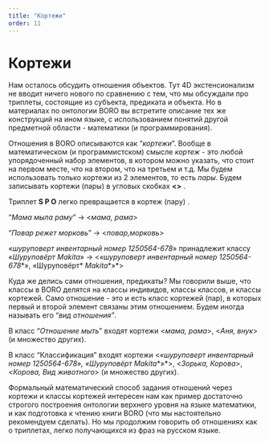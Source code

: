 ```yaml
---
title: "Кортежи"
order: 11
---
```


# Кортежи

Нам осталось обсудить отношения объектов. Тут 4D экстенсионализм не вводит ничего нового по сравнению с тем, что мы обсуждали про триплеты, состоящие из субъекта, предиката и объекта. Но в материалах по онтологии BORO вы встретите описание тех же конструкций на ином языке, с использованием понятий другой предметной области - математики (и программирования).

Отношения в BORO описываются как “*кортежи*”. Вообще в математическом (и программистском) смысле *кортеж* - это любой упорядоченный набор элементов, в котором можно указать, что стоит на первом месте, что на втором, что на третьем и т.д. Мы будем использовать только кортежи из 2 элементов, то есть *пары*. Будем записывать кортежи (пары) в угловых скобках **<>** .

Триплет **S P O** легко превращается в кортеж (пару) .

“*Мама мыла раму*” → <*мама, рама*>

“*Повар режет морковь*” → <*повар,морковь*>

«*шуруповерт инвентарный номер* *1250564-678*» принадлежит классу «*Шуруповёрт* *Makita*» → <*«шуруповерт инвентарный номер* *1250564-678**», «Шуруповёрт* *Makita**»*>

Куда же делись сами отношения, предикаты? Мы говорили выше, что классы в BORO делятся на классы индивидов, классы классов, и классы кортежей. Само отношение - это и есть класс кортежей (пар), в которых первый и второй элемент связаны этим отношением. Будем иногда называть его “*вид отношения”*.

В класс “*Отношение мыть*” входят кортежи <*мама, рама*>, <*Аня, внук*> (и множество других).

В класс “Классификация” входят кортежи <*«шуруповерт инвентарный номер 1250564-678», «Шуруповёрт* *Makita**»*>, <*Зорька, Корова*>, <*Корова, Вид животного*> (и множество других).

Формальный математический способ задания отношений через кортежи и классы кортежей интересен нам как пример достаточно строгого построения онтологии верхнего уровня на языке математики, и как подготовка к чтению книги BORO (что мы настоятельно рекомендуем сделать). Но мы продолжим говорить об отношениях как о триплетах, легко получающихся из фраз на русском языке.
